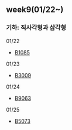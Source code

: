 ## week9(01/22~)
### 기하: 직사각형과 삼각형

01/22
-  [B1085](B1085.java)

01/23
- [B3009](B3009.java)

01/24
- [B9063](B9063.java)

01/25
- [B5073](B5073.java)